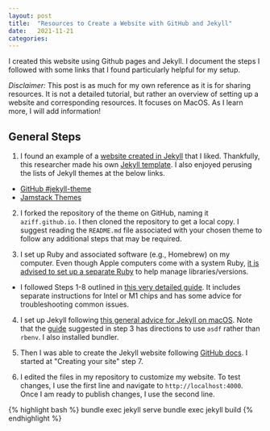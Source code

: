 ```yaml
---
layout: post
title:  "Resources to Create a Website with GitHub and Jekyll"
date:   2021-11-21 
categories: 
---
```


I created this website using Github pages and Jekyll. I document the steps I followed with some links that I found particularly helpful for my setup. 

_Disclaimer:_ This post is as much for my own reference as it is for sharing resources. It is not a detailed tutorial, but rather an overview of setting up a website and corresponding resources. It focuses on MacOS. As I learn more, I will add information!

## General Steps
1. I found an example of a [website created in Jekyll][stevemiller] that I liked. Thankfully, this researcher made his own [Jekyll template][ngvb]. I also enjoyed perusing the lists of Jekyll themes at the below links.
* [GitHub #jekyll-theme][github-jekyll]
* [Jamstack Themes][jamstack-themes]

2. I forked the repository of the theme on GitHub, naming it `aziff.github.io`. I then cloned the repository to get a local copy. I suggest reading the `README.md` file associated with your chosen theme to follow any additional steps that may be required. 

3. I set up Ruby and associated software (e.g., Homebrew) on my computer. Even though Apple computers come with a system Ruby, [it is advised to set up a separate Ruby][use-diff-ruby] to help manage libraries/versions. 
* I followed Steps 1-8 outlined in [this very detailed guide][ruby-guide]. It includes separate instructions for Intel or M1 chips and has some advice for troubleshooting common issues. 

4. I set up Jekyll following [this general advice for Jekyll on macOS][jekyll-macOS]. Note that the [guide][ruby-guide] suggested in step 3 has directions to use `asdf` rather than `rbenv`. I also installed bundler.


5. Then I was able to create the Jekyll website following [GitHub docs][github-docs]. I started at "Creating your site" step 7. 

6. I edited the files in my repository to customize my website. To test changes, I use the first line and navigate to `http://localhost:4000`. Once I am ready to publish changes, I use the second line. 

{% highlight bash %}
bundle exec jekyll serve
bundle exec jekyll build
{% endhighlight %}


[github-docs]: https://docs.github.com/en/pages/setting-up-a-github-pages-site-with-jekyll/creating-a-github-pages-site-with-jekyll
[jekyll-macos]: https://jekyllrb.com/docs/installation/macos/
[ruby-guide]: https://mac.install.guide/ruby/index.html
[use-diff-ruby]: https://www.freecodecamp.org/news/do-not-use-mac-system-ruby-do-this-instead/
[stevemiller]: http://svmiller.com
[ngvb]: https://github.com/svmiller/steve-ngvb-jekyll-template
[github-jekyll]: https://github.com/topics/jekyll-theme
[jamstack-themes]: https://jamstackthemes.dev/ssg/jekyll/

